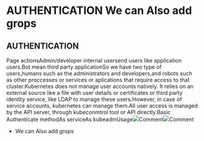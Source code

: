 # AUTHENTICATION We can Also add grops

## AUTHENTICATION

Page actionsAdmin/developer internal usersend users like application users.Bot mean third party applicationSo we have two type of users,humans such as the administrators and developers,and robots such as other proccesses or services or aplications that require access to that cluster.Kubernetes does not manage user accounts natively. It relies on an external source like a file with user details or certificates or third party identity service, like LDAP to manage these users.However, in case of service accounts, kubernetes can manage them.All user access is managed by the API server, through kubeconmtrol tool or API directly.Basic Authenticate methodAs serviceAs kubeadmUsage![](https://files.gitbook.com/v0/b/gitbook-x-prod.appspot.com/o/spaces%2FZNg1fnwbJOJ9wYWSJoBb%2Fuploads%2FjA8TLON9qRHcQTsjTvOd%2Fimage.png?alt=media\&token=35d5d29e-5420-45ae-a72f-9ea4a7427a82)Comment![](https://files.gitbook.com/v0/b/gitbook-x-prod.appspot.com/o/spaces%2FZNg1fnwbJOJ9wYWSJoBb%2Fuploads%2FvNZAmOSAFBFakPkIqjJJ%2Fimage.png?alt=media\&token=ca53e558-1ea1-4a7b-8f88-f65e2d9e6e5f)Comment

* We can Also add grops
